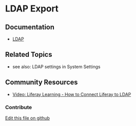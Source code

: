 # LDAP Export

## Documentation

* [LDAP](https://help.liferay.com/hc/en-us/articles/360029031771-LDAP)

## Related Topics

* see also: LDAP settings in System Settings

## Community Resources

* [Video: Liferay Learning - How to Connect Liferay to LDAP](https://www.youtube.com/watch?v=UTqZHwjQLIc) 

### Contribute

[Edit this file on github](https://github.com/olafk/controlpanel-documentation-docs/blob/master/md/72en/com_liferay_configuration_admin_web_portlet_InstanceSettingsPortlet/ldap-export.md)
